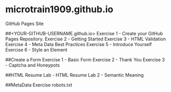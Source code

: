 # microtrain1909.github.io
GitHub Pages Site

##<YOUR-GITHUB-USERNAME.github.io>
Exercise 1 - Create your GitHub Pages Repository.
Exercise 2 - Getting Started
Exercise 3 - HTML Validation
Exercise 4 - Meta Data Best Practices
Exercise 5 - Introduce Yourself
Exercise 6 - Style an Element

##Create a Form
Exercise 1 - Basic Form
Exercise 2 - Thank You
Exercise 3 - Captcha and Honeypots

##HTML Resume
Lab - HTML Resume
Lab 2 - Semantic Meaning

##MetaData
Exercise robots.txt